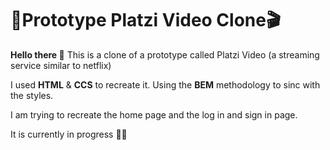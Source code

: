 # 🎥Prototype Platzi Video Clone🎬
**Hello there 👋**
This is a clone of a prototype called Platzi Video (a streaming service similar to netflix)

I used **HTML** & **CCS** to recreate it. Using the **BEM** methodology to sinc with the styles.

I am trying to recreate the home page and the log in and sign in page.

It is currently in progress 👨‍💻

